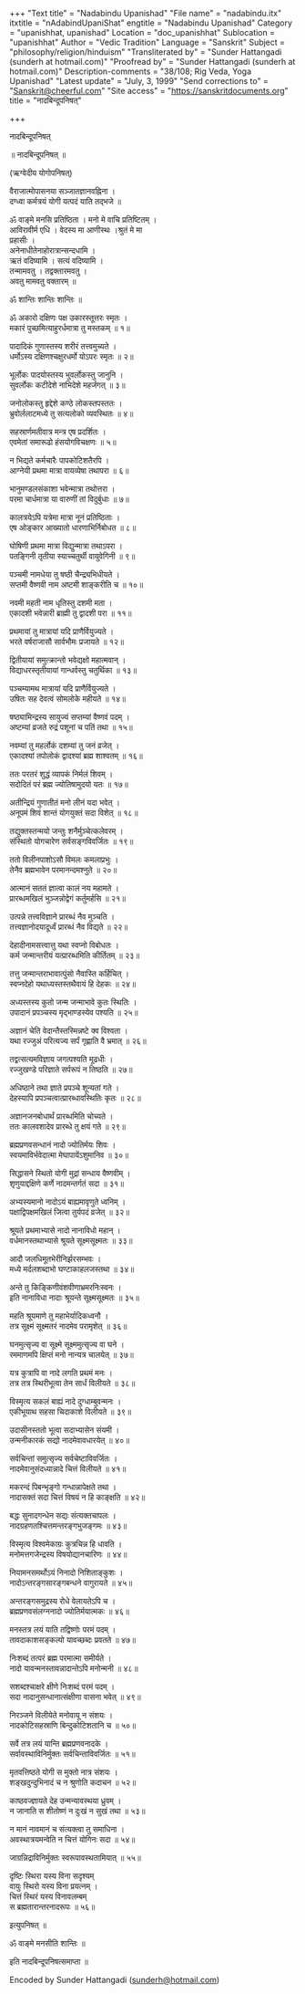 +++
"Text title" = "Nadabindu Upanishad"
"File name" = "nadabindu.itx"
itxtitle = "nAdabindUpaniShat"
engtitle = "Nadabindu Upanishad"
Category = "upanishhat, upanishad"
Location = "doc_upanishhat"
Sublocation = "upanishhat"
Author = "Vedic Tradition"
Language = "Sanskrit"
Subject = "philosophy/religion/hinduism"
"Transliterated by" = "Sunder Hattangadi (sunderh at hotmail.com)"
"Proofread by" = "Sunder Hattangadi (sunderh at hotmail.com)"
Description-comments = "38/108; Rig Veda, Yoga Upanishad"
"Latest update" = "July, 3, 1999"
"Send corrections to" = "Sanskrit@cheerful.com"
"Site access" = "https://sanskritdocuments.org"
title = "नादबिन्दूपनिषत्"

+++
  
 नादबिन्दूपनिषत्   
  
॥ नादबिन्दूपनिषत् ॥  
  
(ऋग्वेदीय योगोपनिषत्)  
  
वैराजात्मोपासनया सञ्जातज्ञानवह्निना ।  
दग्ध्वा कर्मत्रयं योगी यत्पदं याति तद्भजे ॥  
  
ॐ वाङ्मे मनसि प्रतिष्ठिता । मनो मे वाचि प्रतिष्टितम् ।  
        आविरावीर्म एधि । वेदस्य मा आणीस्थः ।श्रुतं मे मा  
प्रहासीः ।  
        अनेनाधीतेनाहोरात्रान्सन्दधामि ।  
        ऋतं वदिष्यामि । सत्यं वदिष्यामि ।  
        तन्मामवतु । तद्वक्तारमवतु ।  
        अवतु मामवतु वक्तारम् ॥  
  
ॐ शान्तिः शान्तिः शान्तिः ॥  
  
ॐ अकारो दक्षिणः पक्ष उकारस्तूत्तरः स्मृतः ।  
मकारं पुच्छमित्याहुरर्धमात्रा तु मस्तकम् ॥ १॥  
  
पादादिकं गुणास्तस्य शरीरं तत्त्वमुच्यते ।  
धर्मोऽस्य दक्षिणश्चक्षुरधर्मो योऽपरः स्मृतः ॥ २॥  
  
भूर्लोकः पादयोस्तस्य भुवर्लोकस्तु जानुनि ।  
सुवर्लोकः कटीदेशे नाभिदेशे महर्जगत् ॥ ३॥  
  
जनोलोकस्तु हृद्देशे कण्ठे लोकस्तपस्ततः ।  
भ्रुवोर्ललाटमध्ये तु सत्यलोको व्यवस्थितः ॥ ४॥  
  
सहस्रार्णमतीवात्र मन्त्र एष प्रदर्शितः ।  
एवमेतां समारूढो हंसयोगविचक्षणः ॥ ५॥  
  
न भिद्यते कर्मचारैः पापकोटिशतैरपि ।  
आग्नेयी प्रथमा मात्रा वायव्येषा तथापरा ॥ ६॥  
  
भानुमण्डलसंकाशा भवेन्मात्रा तथोत्तरा ।  
परमा चार्धमात्रा या वारुणीं तां विदुर्बुधाः ॥ ७॥  
  
कालत्रयेऽपि यत्रेमा मात्रा नूनं प्रतिष्ठिताः ।  
एष ओङ्कार आख्यातो धारणाभिर्निबोधत ॥ ८॥  
  
घोषिणी प्रथमा मात्रा विद्युन्मात्रा तथाऽपरा ।  
पतङ्गिनी तृतीया स्याच्चतुर्थी वायुवेगिनी ॥ ९॥  
  
पञ्चमी नामधेया तु षष्ठी चैन्द्र्यभिधीयते ।  
सप्तमी वैष्णवी नाम अष्टमी शाङ्करीति च ॥ १०॥  
  
नवमी महती नाम धृतिस्तु दशमी मता ।  
एकादशी भवेन्नारी ब्राह्मी तु द्वादशी परा ॥ ११॥  
  
प्रथमायां तु मात्रायां यदि प्राणैर्वियुज्यते ।  
भरते वर्षराजासौ सार्वभौमः प्रजायते ॥ १२॥  
  
द्वितीयायां समुत्क्रान्तो भवेद्यक्षो महात्मवान् ।  
विद्याधरस्तृतीयायां गान्धर्वस्तु चतुर्थिका ॥ १३॥  
  
पञ्चम्यामथ मात्रायां यदि प्राणैर्वियुज्यते ।  
उषितः सह देवत्वं सोमलोके महीयते ॥ १४॥  
  
षष्ठ्यामिन्द्रस्य सायुज्यं सप्तम्यां वैष्णवं पदम् ।  
अष्टम्यां व्रजते रुद्रं पशूनां च पतिं तथा ॥ १५॥  
  
नवम्यां तु महर्लोकं दशम्यां तु जनं व्रजेत् ।  
एकादश्यां तपोलोकं द्वादश्यां ब्रह्म शाश्वतम् ॥ १६॥  
  
ततः परतरं शुद्धं व्यापकं निर्मलं शिवम् ।  
सदोदितं परं ब्रह्म ज्योतिषामुदयो यतः ॥ १७॥  
  
अतीन्द्रियं गुणातीतं मनो लीनं यदा भवेत् ।  
अनूपमं शिवं शान्तं योगयुक्तं सदा विशेत् ॥ १८॥  
  
तद्युक्तस्तन्मयो जन्तुः शनैर्मुञ्चेत्कलेवरम् ।  
संस्थितो योगचारेण सर्वसङ्गविवर्जितः ॥ १९॥  
  
ततो विलीनपाशोऽसौ विमलः कमलाप्रभुः ।  
तेनैव ब्रह्मभावेन परमानन्दमश्नुते ॥ २०॥  
  
आत्मानं सततं ज्ञात्वा कालं नय महामते ।  
प्रारब्धमखिलं भुञ्जन्नोद्वेगं कर्तुमर्हसि ॥ २१॥  
  
उत्पन्ने तत्त्वविज्ञाने प्रारब्धं नैव मुञ्चति ।  
तत्त्वज्ञानोदयादूर्ध्वं प्रारब्धं नैव विद्यते ॥ २२॥  
  
देहादीनामसत्त्वात्तु यथा स्वप्नो विबोधतः ।  
कर्म जन्मान्तरीयं यत्प्रारब्धमिति कीर्तितम् ॥ २३॥  
  
तत्तु जन्मान्तराभावात्पुंसो नैवास्ति कर्हिचित् ।  
स्वप्नदेहो यथाध्यस्तस्तथैवायं हि देहकः ॥ २४॥  
  
अध्यस्तस्य कुतो जन्म जन्माभावे कुतः स्थितिः ।  
उपादानं प्रपञ्चस्य मृद्भाण्डस्येव पश्यति ॥ २५॥  
  
अज्ञानं चेति वेदान्तैस्तस्मिन्नष्टे क्व विश्वता ।  
यथा रज्जुअं परित्यज्य सर्पं गृह्णाति वै भ्रमात् ॥ २६॥  
  
तद्वत्सत्यमविज्ञाय जगत्पश्यति मूढधीः ।  
रज्जुखण्डे परिज्ञाते सर्परूपं न तिष्ठति ॥ २७॥  
  
अधिष्ठाने तथा ज्ञाते प्रपञ्चे शून्यतां गते ।  
देहस्यापि प्रपञ्चत्वात्प्रारब्धावस्थितिः कृतः ॥ २८॥  
  
अज्ञानजनबोधार्थं प्रारब्धमिति चोच्यते ।  
ततः कालवशादेव प्रारब्धे तु क्षयं गते ॥ २९॥  
  
ब्रह्मप्रणवसन्धानं नादो ज्योतिर्मयः शिवः ।  
स्वयमाविर्भवेदात्मा मेघापायेंऽशुमानिव ॥ ३०॥  
  
सिद्धासने स्थितो योगी मुद्रां सन्धाय वैष्णवीम् ।  
शृणुयाद्दक्षिणे कर्णे नादमन्तर्गतं सदा ॥ ३१॥  
  
अभ्यस्यमानो नादोऽयं बाह्यमावृणुते ध्वनिम् ।  
पक्षाद्विपक्षमखिलं जित्वा तुर्यपदं व्रजेत् ॥ ३२॥  
  
श्रूयते प्रथमाभ्यासे नादो नानाविधो महान् ।  
वर्धमानस्तथाभ्यासे श्रूयते सूक्ष्मसूक्ष्मतः ॥ ३३॥  
  
आदौ जलधिमूतभेरीनिर्झरसम्भवः ।  
मध्ये मर्दलशब्दाभो घण्टाकाहलजस्तथा ॥ ३४॥  
  
अन्ते तु किङ्किणीवंशवीणाभ्रमरनिःस्वनः ।  
इति नानाविधा नादाः श्रूयन्ते सूक्ष्मसूक्ष्मतः ॥ ३५॥  
  
महति श्रूयमाणे तु महाभेर्यादिकध्वनौ ।  
तत्र सूक्ष्मं सूक्ष्मतरं नादमेव परामृशेत् ॥ ३६॥  
  
घनमुत्सृज्य वा सूक्ष्मे सूक्ष्ममुत्सृज्य वा घने ।  
रममाणमपि क्षिप्तं मनो नान्यत्र चालयेत् ॥ ३७॥  
  
यत्र कुत्रापि वा नादे लगति प्रथमं मनः ।  
तत्र तत्र स्थिरीभूत्वा तेन सार्धं विलीयते ॥ ३८॥  
  
विस्मृत्य सकलं बाह्यं नादे दुग्धाम्बुवन्मनः ।  
एकीभूयाथ सहसा चिदाकाशे विलीयते ॥ ३९॥  
  
उदासीनस्ततो भूत्वा सदाभ्यासेन संयमी ।  
उन्मनीकारकं सद्यो नादमेवावधारयेत् ॥ ४०॥  
  
सर्वचिन्तां समुत्सृज्य सर्वचेष्टाविवर्जितः ।  
नादमेवानुसंदध्यान्नादे चित्तं विलीयते ॥ ४१॥  
  
मकरन्दं पिबन्भृङ्गो गन्धान्नापेक्षते तथा ।  
नादासक्तं सदा चित्तं विषयं न हि काङ्क्षति ॥ ४२॥  
  
बद्धः सुनादगन्धेन सद्यः संत्यक्तचापलः ।  
नादग्रहणतश्चित्तमन्तरङ्गभुजङ्गमः ॥ ४३॥  
  
विस्मृत्य विश्वमेकाग्रः कुत्रचिन्न हि धावति ।  
मनोमत्तगजेन्द्रस्य विषयोद्यानचारिणः ॥ ४४॥  
  
नियामनसमर्थोऽयं निनादो निशिताङ्कुशः ।  
नादोऽन्तरङ्गसारङ्गबन्धने वागुरायते ॥ ४५॥  
  
अन्तरङ्गसमुद्रस्य रोधे वेलायतेऽपि च ।  
ब्रह्मप्रणवसंलग्ननादो ज्योतिर्मयात्मकः ॥ ४६॥  
  
मनस्तत्र लयं याति तद्विष्णोः परमं पदम् ।  
तावदाकाशसङ्कल्पो यावच्छब्दः प्रवतते ॥ ४७॥  
  
निःशब्दं तत्परं ब्रह्म परमात्मा समीर्यते ।  
नादो यावन्मनस्तावन्नादान्तेऽपि मनोन्मनी ॥ ४८॥  
  
सशब्दश्चाक्षरे क्षीणे निःशब्दं परमं पदम् ।  
सदा नादानुसन्धानात्संक्षीणा वासना भवेत् ॥ ४९॥  
  
निरञ्जने विलीयेते मनोवायू न संशयः ।  
नादकोटिसहस्राणि बिन्दुकोटिशतानि च ॥ ५०॥  
  
सर्वे तत्र लयं यान्ति ब्रह्मप्रणवनादके ।  
सर्वावस्थाविनिर्मुक्तः सर्वचिन्ताविवर्जितः ॥ ५१॥  
  
मृतवत्तिष्ठते योगी स मुक्तो नात्र संशयः ।  
शङ्खदुन्दुभिनादं च न श्रुणोति कदाचन ॥ ५२॥  
  
काष्ठवज्ज्ञायते देह उन्मन्यावस्थया ध्रुवम् ।  
न जानाति स शीतोष्णं न दुःखं न सुखं तथा ॥ ५३॥  
  
न मानं नावमानं च संत्यक्त्वा तु समाधिना ।  
अवस्थात्रयमन्वेति न चित्तं योगिनः सदा ॥ ५४॥  
  
जाग्रन्निद्राविनिर्मुक्तः स्वरूपावस्थतामियात् ॥ ५५॥  
  
दृष्टिः स्थिरा यस्य विना सदृश्यम्  
       वायुः स्थिरो यस्य विना प्रयत्नम् ।  
चित्तं स्थिरं यस्य विनावलम्बम्  
       स ब्रह्मतारान्तरनादरूपः ॥ ५६॥  
  
इत्युपनिषत् ॥  
  
ॐ वाङ्मे मनसीति शान्तिः ॥  
  
इति नादबिन्दूपनिषत्समाप्ता ॥  
  
  
  
Encoded by Sunder Hattangadi (sunderh@hotmail.com)  
  

